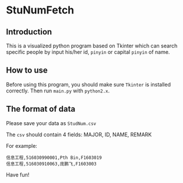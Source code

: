 # StuNumFetch

## Introduction

This is a visualized python program based on Tkinter which can search specific people by input his/her id, `pinyin` or capital `pinyin` of name.

## How to use

Before using this program, you should make sure `Tkinter` is installed correctly. Then run `main.py` with `python2.x`.

## The format of data

Please save your data as `StudNum.csv`

The `csv` should contain 4 fields: MAJOR, ID, NAME, REMARK

For example:
```
信息工程,516030990001,Pth Bin,F1603019
信息工程,516030910063,庞鹏飞,F1603003
```

Have fun!
